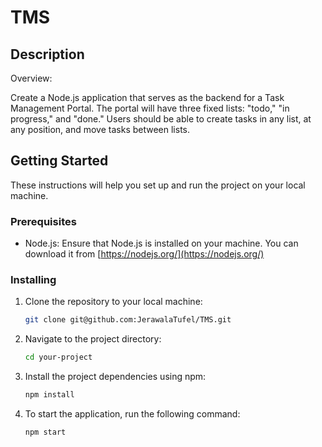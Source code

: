 # TMS

## Description
Overview:

Create a Node.js application that serves as the backend for a Task Management Portal. The portal will have three fixed lists: "todo," "in progress," and "done." Users should be able to create tasks in any list, at any position, and move tasks between lists.

## Getting Started
These instructions will help you set up and run the project on your local machine.

### Prerequisites
- Node.js: Ensure that Node.js is installed on your machine. You can download it from [https://nodejs.org/](https://nodejs.org/)

### Installing
1. Clone the repository to your local machine:
   ```bash
   git clone git@github.com:JerawalaTufel/TMS.git
2. Navigate to the project directory:
    ```bash
    cd your-project
3. Install the project dependencies using npm:
    ```bash
    npm install
4. To start the application, run the following command:
    ```bash
    npm start
